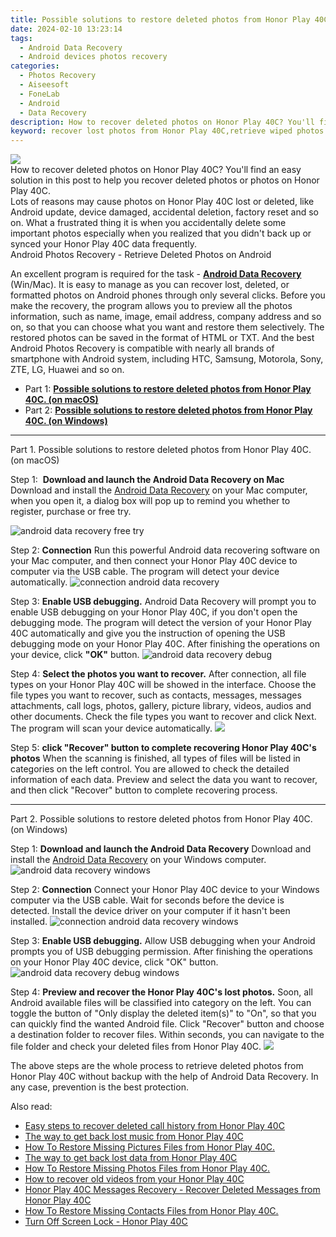```yaml
---
title: Possible solutions to restore deleted photos from Honor Play 40C.
date: 2024-02-10 13:23:14
tags: 
  - Android Data Recovery
  - Android devices photos recovery
categories: 
  - Photos Recovery
  - Aiseesoft
  - FoneLab
  - Android
  - Data Recovery
description: How to recover deleted photos on Honor Play 40C? You'll find an easy solution in this post to help you recover deleted photos or photos on Honor Play 40C.
keyword: recover lost photos from Honor Play 40C,retrieve wiped photos Honor Play 40C,save erased photos from Honor Play 40C,restore deleted photos on Honor Play 40C,android photos retrieval,unerase photos,how to get the photos back on Honor Play 40C,how to recover deleted photos in Honor Play 40C,restore photos when deleted in Honor Play 40C,how to get photos back from Honor Play 40C,how can i get photos back on Honor Play 40C,how to refind deleted photos from Honor Play 40C
---
```


<img src="https://img0mobiles.techidaily.com/images/best-assets/devices/honor/honor-play-40c/2.jpg" class="atpl-imgstyle"  />

<div class="atpl-content atpl-for-fonelab-android recover-photos">

<div class="atpl-post-description-part-1">
How to recover deleted photos on Honor Play 40C? You'll find an easy solution in this post to help you recover deleted photos or photos on Honor Play 40C.
</div>



<div class="atpl-post-description-part-2">
<div class="tpl-content-sub-paragraph-question">
  Lots of reasons may cause photos on Honor Play 40C lost or deleted, like Android update, device damaged, accidental deletion, factory reset and so on. What a frustrated thing it is when you accidentally delete some important photos especially when you realized that you didn't back up or synced your Honor Play 40C data frequently.
</div>

</div>

<div class="atpl-post-description-part-3">
<div class="tpl-content-sub-paragraph-title">
  Android Photos Recovery - Retrieve Deleted Photos on Android
</div>
<div class="tpl-content-sub-paragraph-content">
  <p>
    An excellent program is required for the task - <a href="https://tools.techidaily.com/aiseesoft-android-data-recovery/" target="_blank" rel="noopener"><strong>Android Data Recovery</strong></a> (Win/Mac). It is easy to manage as you can recover lost, deleted, or formatted photos on Android phones through only several clicks. Before you make the recovery, the program allows you to preview all the photos information, such as name, image, email address, company address and so on, so that you can choose what you want and restore them selectively. The restored photos can be saved in the format of HTML or TXT. And the best Android Photos Recovery is compatible with nearly all brands of smartphone with Android system, including HTC, Samsung, Motorola, Sony, ZTE, LG, Huawei and so on.
  </p>
</div>

</div>

<ul>
  <li>Part 1: <strong><a href="#p1"> Possible solutions to restore deleted photos from Honor Play 40C.  (on macOS)</a></strong></li>
  <li>Part 2: <strong><a href="#p2"> Possible solutions to restore deleted photos from Honor Play 40C.  (on Windows)</a></strong></li>
</ul>




<!-- Part 1 -->
<a id="p1" name="p1" ></a><hr>

<div>
  <span class="atpl-step-part-style">Part 1. Possible solutions to restore deleted photos from Honor Play 40C. (on macOS)</span>
</div>  

<span class="atpl-stepstyle-a"><span>Step 1: </span></span> <strong>Download and launch the Android Data Recovery on Mac</strong>
Download and install the <a href="https://tools.techidaily.com/aiseesoft-android-data-recovery/" target="_blank" rel="noopener">Android Data Recovery</a> on your Mac computer, when you open it, a dialog box will pop up to remind you whether to register, purchase or free try.

<img src="https://tools.techidaily.com/images/apps/aiseesoft/android-data-recovery/mac-free-try.png" class="atpl-imgstyle" alt="android data recovery free try" />

<span class="atpl-stepstyle-a"><span>Step 2: </span></span> <strong>Connection</strong>
Run this powerful Android data recovering software on your Mac computer, and then connect your Honor Play 40C device to computer via the USB cable. The program will detect your device automatically.
<img src="https://tools.techidaily.com/images/apps/aiseesoft/android-data-recovery/mac-connection-interface.jpg" class="atpl-imgstyle" alt="connection android data recovery" />

<span class="atpl-stepstyle-a"><span>Step 3: </span></span> <strong>Enable USB debugging.</strong>
Android Data Recovery will prompt you to enable USB debugging on your Honor Play 40C, if you don't open the debugging mode. The program will detect the version of your Honor Play 40C automatically and give you the instruction of opening the USB debugging mode on your Honor Play 40C. After finishing the operations on your device, click <strong>"OK"</strong> button.
<img src="https://tools.techidaily.com/images/apps/aiseesoft/android-data-recovery/mac-android-usb-debug.jpg"  class="atpl-imgstyle" alt="android data recovery debug" />

<span class="atpl-stepstyle-a"><span>Step 4: </span></span> <strong>Select the photos you want to recover.</strong>
After connection, all file types on your Honor Play 40C will be showed in the interface. Choose the file types you want to recover, such as contacts, messages, messages attachments, call logs, photos, gallery, picture library, videos, audios and other documents. Check the file types you want to recover and click Next. The program will scan your device automatically.
<img src="https://tools.techidaily.com/images/apps/aiseesoft/android-data-recovery/mac-choose-type-photos.jpg" class="atpl-imgstyle"  />

<span class="atpl-stepstyle-a"><span>Step 5: </span></span> <strong>click "Recover" button to  complete recovering Honor Play 40C's photos</strong>
When the scanning is finished, all types of files will be listed in categories on the left control. You are allowed to check the detailed information of each data. Preview and select the data you want to recover, and then click "Recover" button to complete recovering process.


<a id="p2" name="p2"></a><hr>

<!-- Part 2 -->
<div>
  <span class="atpl-step-part-style">Part 2. Possible solutions to restore deleted photos from Honor Play 40C. (on Windows)</span>
</div>

<span class="atpl-stepstyle-a"><span>Step 1: </span></span> <strong>Download and launch the Android Data Recovery</strong>
Download and install the <a href="https://tools.techidaily.com/aiseesoft-android-data-recovery/" target="_blank" rel="noopener">Android Data Recovery</a> on your Windows computer.
<img src="https://tools.techidaily.com/images/apps/aiseesoft/android-data-recovery/win-start-interface.png"  class="atpl-imgstyle" alt="android data recovery windows" />

<span class="atpl-stepstyle-a"><span>Step 2: </span></span> <strong>Connection</strong>
Connect your Honor Play 40C device to your Windows computer via the USB cable. Wait for seconds before the device is detected. Install the device driver on your computer if it hasn't been installed.
<img src="https://tools.techidaily.com/images/apps/aiseesoft/android-data-recovery/win-connection-interface.png" class="atpl-imgstyle" alt="connection android data recovery windows" />

<span class="atpl-stepstyle-a"><span>Step 3: </span></span> <strong>Enable USB debugging.</strong>
Allow USB debugging when your Android prompts you of USB debugging permission. After finishing the operations on your Honor Play 40C device, click "OK" button.
<img src="https://tools.techidaily.com/images/apps/aiseesoft/android-data-recovery/win-android-usb-debug.png" class="atpl-imgstyle" alt="android data recovery debug windows" />

<span class="atpl-stepstyle-a"><span>Step 4: </span></span> <strong>Preview and recover the Honor Play 40C's lost photos.</strong>
Soon, all Android available files will be classified into category on the left. You can toggle the button of "Only display the deleted item(s)" to "On", so that you can quickly find the wanted Android file. Click "Recover" button and choose a destination folder to recover files. Within seconds, you can navigate to the file folder and check your deleted files from Honor Play 40C.
<img src="https://tools.techidaily.com/images/apps/aiseesoft/android-data-recovery/win-recover-photos.png" class="atpl-imgstyle"  />

<div class="atpl-post-description-part-4">
<div class="tpl-content-sub-paragraph-normal">
    <p>
        The above steps are the whole process to retrieve deleted photos from Honor Play 40C without backup with the help of Android Data Recovery. In any case, prevention is the best protection.
    </p>
</div>
</div>

<ins class="adsbygoogle"
     style="display:block"
     data-ad-client="ca-pub-7571918770474297"
     data-ad-slot="8358498916"
     data-ad-format="auto"
     data-full-width-responsive="true"></ins>

<span class="atpl-alsoreadstyle">Also read:</span>
<div><ul>
<li><a href="/easy-steps-to-recover-deleted-call-history-from-honor-play-40c-by-fonelab-android-recover-call-logs/" target="_blank" rel="noopener"><u>Easy steps to recover deleted call history from Honor Play 40C</u></a></li>
<li><a href="/the-way-to-get-back-lost-music-from-honor-play-40c-by-fonelab-android-recover-music/" target="_blank" rel="noopener"><u>The way to get back lost music from Honor Play 40C</u></a></li>
<li><a href="/how-to-restore-missing-pictures-files-from-honor-play-40c-by-fonelab-android-recover-pictures/" target="_blank" rel="noopener"><u>How To  Restore Missing Pictures Files from Honor Play 40C.</u></a></li>
<li><a href="/the-way-to-get-back-lost-data-from-honor-play-40c-by-fonelab-android-recover-data/" target="_blank" rel="noopener"><u>The way to get back lost data from Honor Play 40C</u></a></li>
<li><a href="/how-to-restore-missing-photos-files-from-honor-play-40c-by-fonelab-android-recover-photos/" target="_blank" rel="noopener"><u>How To  Restore Missing Photos Files from Honor Play 40C.</u></a></li>
<li><a href="/how-to-recover-old-videos-from-your-honor-play-40c-by-fonelab-android-recover-video/" target="_blank" rel="noopener"><u>How to recover old videos from your Honor Play 40C</u></a></li>
<li><a href="/honor-play-40c-messages-recovery-recover-deleted-messages-from-honor-play-40c-by-fonelab-android-recover-messages/" target="_blank" rel="noopener"><u>Honor Play 40C Messages Recovery - Recover Deleted Messages from Honor Play 40C</u></a></li>
<li><a href="/how-to-restore-missing-contacts-files-from-honor-play-40c-by-fonelab-android-recover-contacts/" target="_blank" rel="noopener"><u>How To  Restore Missing Contacts Files from Honor Play 40C.</u></a></li>
<li><a href="/turn-off-screen-lock-honor-play-40c-by-drfone-android-unlock-android-unlock/" target="_blank" rel="noopener"><u>Turn Off Screen Lock - Honor Play 40C</u></a></li>
</ul></div>

</div>
